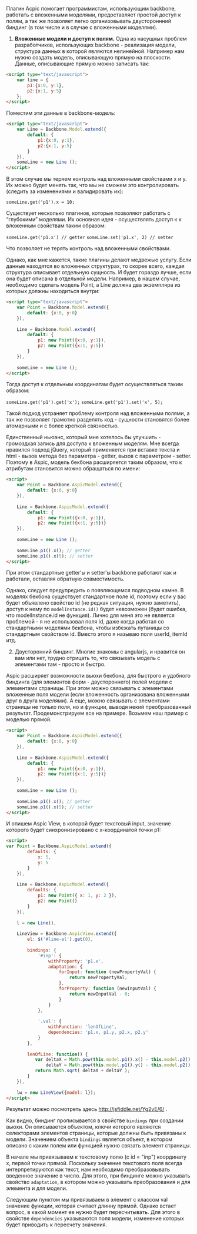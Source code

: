 Плагин Acpic помогает программистам, использующим backbone, работать с вложенными моделями, предоставляет простой доступ к полям, а так же позволяет легко организовывать двустороннний биндинг (в том числе и в случае с вложенными моделями).


1. **Вложенные модели и доступ к полям.** Одна из насущных проблем разработчиков, использующих backbone - реализация модели, структура данных в которой являются нелинейной. Например нам нужно создать модель, описывающую прямую на плоскости. Данные, описывающие прямую можно записать так:
```html
<script type="text/javascript">
    var line = {
        p1:{x:0, y:1}, 
        p2:{x:1, y:5}
    };
</script>
```

Поместим эти данные в backbone-модель:
```html
<script type="text/javascript">
    var Line = Backbone.Model.extend({
        default: {
            p1:{x:0, y:1}, 
            p2:{x:1, y:5}
        }
    }),
    someLine = new Line ();
</script>
```

В этом случае мы теряем контроль над вложенными свойствами x и y. Их можно будет менять так, что мы не сможем это контролировать (следить за изменениями и валидировать их):

`someLine.get('p1').x = 10;`

Существует несколько плагинов, которые позволяют работать с “глубокими” моделями. Их основная идея - осуществлять доступ к к вложенным свойствам таким образом:

`someLine.get('p1.x') // getter`
`someLine.set('p1.x', 2) // setter`

Что позволяет не терять контроль над вложенными свойствами.

Однако, как мне кажется, такие плагины делают медвежью услугу. Если данные находятся во вложенных структурах, то скорее всего, каждая структура описывает отдельную сущность. И будет гораздо лучше, если она будет описана в отдельной модели. Например, в нашем случае, необходимо сделать модель Point, а Line должна два экземпляра из которых должны находиться внутри:

```html
<script type="text/javascript">
    var Point = Backbone.Model.extend({
        default: {x:0, y:0}
    }),
    
    Line = Backbone.Model.extend({
        default: {
            p1: new Point({x:0, y:1}), 
            p2: new Point({x:1, y:5})
        }
    }),
    
    someLine = new Line ();
</script>
```

Тогда доступ к отдельным координатам будет осуществляться таким образом:

`someLine.get('p1').get('x');`
`someLine.get('p1').set('x', 5);`

Такой подход устраняет проблему контроля над вложенными полями, а так же позволяет грамотно разделять код - сущности становятся более атомарными и с более крепкой связностью.

Единственный ньюанс, который мне хотелось бы улучшить - громоздкая запись для доступа к вложенным моделям. Мне всегда нравился подход jQuery, который применяется при вставке текста и html - вызов метода без параметра - getter, вызов с параметром - setter. Поэтому в Aspic, модель бекбона расширяется таким образом, что к атрибутам становится можно обращаться по имени:

```html
<script>
    var Point = Backbone.AspicModel.extend({
        default: {x:0, y:0}
    }),
    
    Line = Backbone.AspicModel.extend({
        default: {
            p1: new Point({x:0, y:1}), 
            p2: new Point({x:1, y:5})}
    }),
    
    someLine = new Line ();
    
    someLine.p1().x(); // getter
    someLine.p1().x(5); // setter
</script>
```

При этом стандартные getter'ы и setter'ы backbone работают как и работали, оставляя обратную совместимость.

Однако, следует предупредить о появляющемся подводном камне. В моделях бекбона существует стандартное поле id, поэтому если у вас будет объявлено свойство id (не редкая ситуация, нужно заметить), доступ к нему по `modelInstance.id()` будет невозможен (будет ошибка, что modelInstance.id не функция). Лично для меня это не является проблемой - я не использовал поля id, даже когда работал со стандартными моделями бекбона, чтобы избежать путаницы со стандартным свойством id. Вместо этого я называю поля userId, itemId итд.

2) Двусторонний биндинг. Многие знакомы с angularjs, и нравится он вам или нет, трудно отрицать то, что связывать модель с элементами там - просто и быстро.

Aspic расширяет возможности вьюхи бекбона, для быстрого и удобного биндинга (для элементов форм - двустороннего) полей модели с элементами страницы. При этом можно связывать с элементами вложенные поля модели (если вложенность организована вложенными друг в друга моделями). А еще, можно связывать с элементами страницы не только поля, но и функции, выводя некий преобразованный результат. Продемонстрируем все на примере. Возьмем наш пример с моделью прямой.

```html
<script>
    var Point = Backbone.AspicModel.extend({
        default: {x:0, y:0}
    }),
    
    Line = Backbone.AspicModel.extend({
        default: {
            p1: new Point({x:0, y:1}), 
            p2: new Point({x:1, y:5})}
    }),
    
    someLine = new Line ();
    
    someLine.p1().x(); // getter
    someLine.p1().x(5); // setter
</script>
```

И опишем Aspic View, в которой будет текстовый input, значение которого будет синхронизировано с x-координатой точки p1:

```html
<script>
var Point = Backbone.AspicModel.extend({
        defaults: {
            x: 5,
            y: 5
        }
    }),
    
    Line = Backbone.AspicModel.extend({
        defaults: {
            p1: new Point({ x: 1, y: 2 }),
            p2: new Point()
        }
    }),
    
    l = new Line(),
    
    LineView = Backbone.AspicView.extend({
        el: $('#line-el').get(0),
        
        bindings: {
            '#inp': {
                withProperty: 'p1.x',
                adaptation: {
                    forInput: function (newPropertyVal) {
                        return newPropertyVal;
                    },
                    forProperty: function (newInputVal) {
                        return newInputVal - 0;
                    }
                }
            },
            
            '.val': {
                withFunction: 'lenOfLine',
                dependencies: 'p1.x, p1.y, p2.x, p2.y'
            }
        },
        
        lenOfLine: function() {
           var deltaX = Math.pow(this.model.p1().x() - this.model.p2().x(), 2),
               deltaY = Math.pow(this.model.p1().y() - this.model.p2().y(), 2);
           return Math.sqrt( deltaX + deltaY );
        }
    }),
    
    lw = new LineView({model: l});
</script>
```


Результат можно посмотреть здесь http://jsfiddle.net/Yg2vE/6/ .

Как видно, биндинг прописывается в свойстве `bindings` при создании вьюхи. Он описывается объектом, ключи которого являются селекторами элементов страницы, которые должны быть привязаны к модели. Значением объекта `bindings` является объект, в котором описано с каким полем или функцией нужно связать элемент страницы.

В начале мы привязываем к текстовому полю (с id = "inp") координату x, первой точки прямой. Поскольку значение текстового поля всегда интерпретируются как текст, нам необходимо преобразовывать введенное значение в число. Для этого, при биндинге можно указывать свойство `adaptation`, в котором можно указывать преобразования и для элемента и для модели.

Следующим пунктом мы привязываем в элемент с классом val значение функции, которая считает длинну прямой. Однако встает вопрос, в какой момент ее нужно будет пересчитывать. Для этого в свойстве `dependencies` указываются поля модели, изменение которых будет приводить к пересчету значения.
